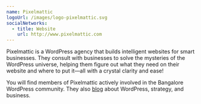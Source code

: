 ```yaml
---
name: Pixelmattic
logoUrl: /images/logo-pixelmattic.svg
socialNetworks:
  - title: Website
    url: http://www.pixelmattic.com
---
```


Pixelmattic is a WordPress agency that builds intelligent websites for smart businesses. They consult with businesses to solve the mysteries of the WordPress universe, helping them figure out what they need on their website and where to put it—all with a crystal clarity and ease!

You will find members of Pixelmattic actively involved in the Bangalore WordPress community. They also [blog](http://pixelmattic.com/blog) about WordPress, strategy, and business.
